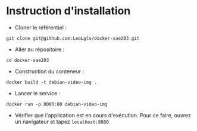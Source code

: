 # Instruction d'installation

- Cloner le référentiel :
```shell
git clone git@github.com:LeoLgls/docker-sae203.git
```

- Aller au répositoire :
```shell
cd docker-sae203
```

- Construction du conteneur :
```shell
docker build -t debian-video-img .
```

- Lancer le service :
```shell
docker run -p 8080:80 debian-video-img
```

- Vérifier que l'application est en cours d'exécution. Pour ce faire, ouvrez un navigateur et tapez 
```localhost:8080```
